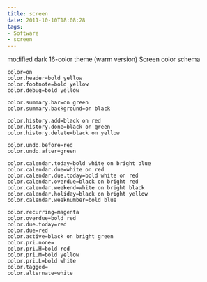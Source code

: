 ```yaml
---
title: screen
date: 2011-10-10T18:08:28
tags: 
- Software
- screen
---
```


modified dark 16-color theme (warm version)
Screen color schema

    color=on
    color.header=bold yellow
    color.footnote=bold yellow
    color.debug=bold yellow

    color.summary.bar=on green
    color.summary.background=on black

    color.history.add=black on red
    color.history.done=black on green
    color.history.delete=black on yellow

    color.undo.before=red
    color.undo.after=green

    color.calendar.today=bold white on bright blue
    color.calendar.due=white on red
    color.calendar.due.today=bold white on red
    color.calendar.overdue=black on bright red
    color.calendar.weekend=white on bright black
    color.calendar.holiday=black on bright yellow
    color.calendar.weeknumber=bold blue

    color.recurring=magenta
    color.overdue=bold red
    color.due.today=red
    color.due=red
    color.active=black on bright green
    color.pri.none=
    color.pri.H=bold red
    color.pri.M=bold yellow
    color.pri.L=bold white
    color.tagged=
    color.alternate=white